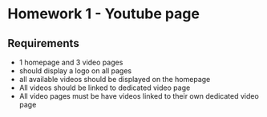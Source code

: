 # Homework 1 - Youtube page
## Requirements
* 1 homepage and 3 video pages
* should display a logo on all pages
* all available videos should be displayed on the homepage
* All videos should be linked to dedicated video page
* All video pages must be have videos linked to their own dedicated video page
